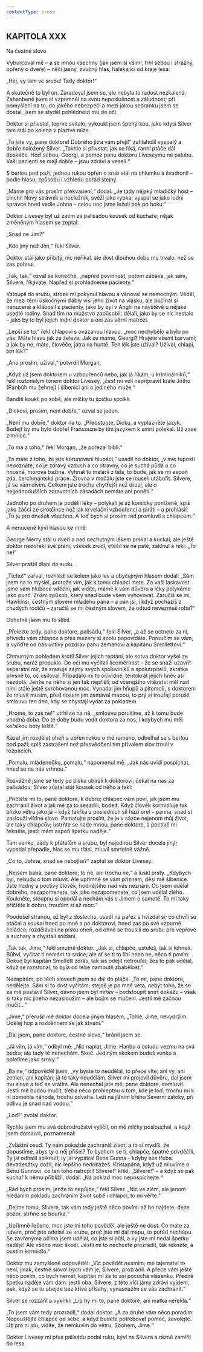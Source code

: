 ```yaml
---
contentType: prose
---
```


## KAPITOLA XXX  
Na čestné slovo

Vyburcoval mě – a se mnou všechny (jak jsem si všiml, trhl sebou i strážný, opřený o dveře) – něčí jasný, zvučný hlas, halekající od kraje lesa:

„Hej, vy tam ve srubu! Tady doktor!“

A skutečně to byl on. Zaradoval jsem se, ale nebyla to radost nezkalená. Zahanbeně jsem si vzpomněl na svou neposlušnost a záludnost; při pomyšlení na to, do jakého nebezpečí a mezi jakou sebranku jsem se dostal, jsem se styděl pohlédnout mu do očí.

Doktor si přivstal, teprve svítalo; vykoukl jsem špehýrkou, jako kdysi Silver tam stál po kolena v plazivé mlze.

„To jste vy, pane doktore! Dobrého jitra vám přeji!“ zahlaholil vyspalý a dobře naložený Silver. „Takhle si přivstat; jak se říká, ranní ptáče dál doskáče. Hoď sebou, Georgi, a pomoz panu doktoru Liveseymu na palubu. Vaši pacienti se mají dobře – jsou zdrávi a veselí.“

S berlou pod paží, jednou rukou opřen o srub stál na chlumku a švadronil – podle hlasu, způsobu i vzhledu pořád stejný.

„Máme pro vás prosím překvapení,“ dodal. „Je tady nějaký mladičký host – chichi! Nový strávník a nocležník, svěží jako rybka; vyspal se jako lodní správce hned vedle Johna – celou noc jsme leželi bok po boku.“

Doktor Livesey byl už zatím za palisádou kousek od kuchaře; nějak změněným hlasem se zeptal:

„Snad ne Jim?“

„Kdo jiný než Jim,“ řekl Silver.

Doktor stál jako přibitý, nic neříkal, ale dost dlouhou dobu mu trvalo, než se zas pohnul.

„Tak, tak,“ ozval se konečně, „napřed povinnost, potom zábava, jak sám, Silvere, říkáváte. Napřed si prohlédneme pacienty.“

Vstoupil do srubu, stroze mi pokynul hlavou a věnoval se nemocným. Věděl, že mezi těmi úskočnými ďábly visí jeho život na vlásku, ale počínal si nenuceně a klábosil s pacienty, jako by byl v Anglii na návštěvě u nějaké usedlé rodiny. Snad tím na mužstvo zapůsobil; dělali, jako by se nic nestalo – jako by to byl jejich lodní doktor a oni zas věrní matrózi.

„Lepší se to,“ řekl chlapovi s ovázanou hlavou, „moc nechybělo a bylo po vás. Máte hlavu jak ze železa. Jak se máme, Georgi? Hrajete všemi barvami; a jak by ne, máte, člověče, játra na huntě. Ten lék jste užíval? Užíval, chlapi, ten lék?“

„Ano prosím, užíval,“ potvrdil Morgan.

„Když už jsem doktorem u vzbouřenců nebo, jak já říkám, u kriminálníků,“ řekl roztomilým tónem doktor Livesey, „čest mi velí nepřipravit krále Jiřího (Pánbůh mu žehnej) i šibenici ani o jediného muže.“

Banditi koukli po sobě, ale mlčky tu špičku spolkli.

„Dickovi, prosím, není dobře,“ ozval se jeden.

„Není mu dobře,“ doktor na to. „Předstupte, Dicku, a vyplázněte jazyk. Bodejť by mu bylo dobře! Francouze by tím jazykem k smrti polekal. Už zase zimnice.“

„To má z toho,“ řekl Morgan, „že pořezal bibli.“

„To máte z toho, že jste korunovaní hlupáci,“ usadil ho doktor, „v své tuposti nepoznáte, co je zdravý vzduch a co otravný, co je suchá půda a co hnusná, morová bažina. Vyhnat tu malárii z těla, to bude, jak se mi aspoň zdá, čerchmantská práce. Zrovna v močálu jste se museli utábořit. Silvere, já se vám divím. Celkem jste trochu chytřejší než druzí, ale o nejjednodušších zdravotních zásadách nemáte ani ponětí.“

Jednoho po druhém je podělil léky – polykali je až komicky poníženě, spíš jako žáčci ze sirotčince než jak krvelační vzbouřenci a piráti – a prohlásil: „To je pro dnešek všechno. A teď bych si prosím rád promluvil s chlapcem.“

A nenuceně kývl hlavou ke mně.

George Merry stál u dveří a nad nechutným lékem prskal a kuckal; ale ještě doktor nedořekl své přání, všecek zrudl, otočil se na patě, zaklnul a řekl: „To ne!“

Silver praštil dlaní do sudu.

„Ticho!“ zařval, rozhlédl se kolem jako lev a obyčejným hlasem dodal: „Sám jsem na to myslel, protože vím, jak k tomu chlapci lnete. Za vaši laskavost jsme vám hluboce vděčni, jak vidíte, máme k vám důvěru a léky polykáme jako punč. Znám způsob, který snad bude všem vyhovovat. Zaručíš se mi, Hawkinsi, čestným slovem mladého pána – a pán jsi, i když pocházíš z chudých rodičů – zaručíš se mi čestným slovem, že odtud nevezmeš roha?“

Ochotně jsem mu to slíbil.

„Přelezte tedy, pane doktore, palisádu,“ řekl Silver, „a až se octnete za ní, přivedu vám chlapce a přes mezery si spolu popovídáte. Poroučím se vám, a vyřiďte od nás uctivý pozdrav panu zemanovi a kapitánu Smollettovi.“

Chmurným pohledem krotil Silver jejich reptání, ale sotva doktor vyšel ze srubu, naráz propuklo. Do očí mu vyčítali licoměrnost – že se snaží uzavřít separátní mír, že zrazuje zájmy svých spoluviníků a spolutrpitelů, zkrátka přesně to, oč usiloval. Připadalo mi to očividné, tentokrát jejich hněv asi nezdolá. Jenže na něho si jen tak nepřišli; od včerejšího vítězství měl nad nimi stále ještě svrchovanou moc. Vynadal jim hňupů a pitomců, s doktorem že mluvit musím, před nosem jim zamával mapou, to prý si troufají porušit smlouvu ten den, kdy se chystají vydat za pokladem.

„Hrome, to zas ne!“ utrhl se na ně, „smlouvu porušíme, až k tomu bude vhodná doba. Do té doby budu vodit doktora za nos, i kdybych mu měl kořalkou boty leštit.“

Kázal jim rozdělat oheň a opřen rukou o mé rameno, odbelhal se s berlou pod paží; spíš zastrašeni než přesvědčeni tím přívalem slov trnuli v rozpacích.

„Pomalu, mládenečku, pomalu,“ napomenul mě. „Jak nás uvidí pospíchat, hned se na nás vrhnou.“

Rozvážně jsme se tedy po písku ubírali k doktorovi; čekal na nás za palisádou; Silver zůstal stát kousek od něho a řekl:

„Přičtěte mi to, pane doktore, k dobru; chlapec vám poví, jak jsem mu zachránil život a jak mě za to sesadili, bodejť. Když člověk kormidluje tak blízko větru jako já – když takřka z posledních sil hází orel – panna, snad si zaslouží vlídné slovo. Pamatujte prosím, že je v sázce nejenom můj život, ale taky chlapcův; ustrňte se nade mnou, pane doktore, a poctivě mi řekněte, jestli mám aspoň špetku naděje.“

Tam venku, zády k přátelům a srubu, byl najednou Silver docela jiný; vypadal přepadle, hlas se mu třásl, mluvil smrtelně vážně.

„Co to, Johne, snad se nebojíte?“ zeptal se doktor Livesey.

„Nejsem baba, pane doktore; to ne, ani trochu ne,“ a luskl prsty. „Kdybych byl, nebudu o tom mluvit. Ale upřímně se vám přiznám, děsí mě šibenice. Jste hodný a poctivý člověk, hodnějšího nad vás neznám. Co jsem udělal dobrého, nezapomenete, tak jako nezapomenete, co jsem udělal zlého. Koukněte, stoupnu si opodál a nechám vás s Jimem o samotě. To mi taky přičtěte k dobru, troufám si až moc.“

Poodešel stranou, až byl z doslechu, usedl na pařez a hvízdal si; co chvíli se otáčel a koukal hned po mně a po doktorovi, hned zas po své vzpurné čeládce; rozdělávali na písku oheň, od ohně se trousili do srubu pro vepřové a suchary a chystali snídani.

„Tak tak, Jime,“ řekl smutně doktor. „Jak si, chlapče, usteleš, tak si lehneš. Bůhví, vyčítat ti nemám to srdce; ale ať se ti to líbí nebo ne, něco ti povím: Dokud byl kapitán Smollett zdráv, tak sis odejít netroufal; žes to pak udělal, když se rozstonal, to byla od tebe namoutě zbabělost.“

Nezapírám, po těch slovech jsem se dal do pláče. „To mi, pane doktore, nedělejte. Sám si to dost vyčítám; stejně je po mně veta, nebýt toho, že se za mě postavil Silver, dávno jsem byl mrtev – podstoupit smrt dokážu – však si taky nic jiného nezasloužím – ale bojím se mučení. Jestli mě začnou mučit…“

„Jime,“ přerušil mě doktor docela jiným hlasem, „Tohle, Jime, nevydržím. Udělej hop a rozběhnem se jak štvaní.“

„Dal jsem, pane doktore, čestné slovo,“ bránil jsem se.

„Já vím, já vím,“ odbyl mě. „Nic naplat, Jime. Hanbu a ostudu vezmu na svá bedra; ale tady tě nenechám. Skoč. Jediným skokem budeš venku a poletíme jako srnky.“

„Ba ne,“ odpověděl jsem, „vy byste to neudělal, to přece víte; ani vy, ani zeman, ani kapitán; já to taky neudělám. Silver mi projevil důvěru, dal jsem mu slovo a teď se vrátím. Ale nenechal jste mě, pane doktore, domluvit. Jestli mě budou mučit, třeba něco probleptnu o tom, kde je loď; trochu mi k ní pomohla náhoda, trochu odvaha. Leží na jižním břehu Severní zátoky, při odlivu je snad nad vodou.“

„Loď!“ zvolal doktor.

Rychle jsem mu svá dobrodružství vylíčil, on mě mlčky poslouchal, a když jsem domluvil, poznamenal:

„Zvláštní osud. Ty nám pokaždé zachráníš život; a to si myslíš, že dopustíme, abys ty o něj přišel? To bychom se ti, chlapče, špatně odvděčili. Ty jsi odhalil spiknutí; ty jsi vypátral Bena Gunna – kdyby ses třeba devadesátky dožil, nic lepšího nedokážeš. Kristapána, když už mluvíme o Benu Gunnovi, co ten toho natropil! Silvere!“ křikl, „Silvere!“ – a když se pak kuchař k němu přiblížil, dodal: „Na poklad moc nepospíchejte.“

„Rád bych prosím, jenže to nepůjde,“ řekl Silver. „Nic ve zlém, ale jenom hledáním pokladu zachráním život sobě i chlapci, to mi věřte.“

„Dejme tomu, Silvere, tak vám tedy ještě něco povím: až ho najdete, dejte pozor, strhne se bouřka.“

„Upřímně řečeno, moc jste mi toho pověděl, ale ještě ne dost. Co máte za lubem, proč jste odešel ze srubu, proč jste mi dal mapu, to pořád nechápu. Se zavřenýma očima jsem udělal, co jste si přál, a vy jste mi nedal špetku naděje! Ale všeho moc škodí. Jestli mi to nechcete prozradit, tak řekněte, a pustím kormidlo.“

Doktor mu zamyšleně odpověděl: „Víc povědět nesmím; mé tajemství to není, jinak, čestné slovo! bych vám je, Silvere, prozradil. A přece vám ještě něco povím, co bych neměl; kapitán mi za to asi pocuchá vlásenku. Předně špetku naděje vám dám: jestli oba, Silvere, z této vlčí jámy zdrávi vyjdem, pak, když se to obejde bez křivé přísahy, vynasnažím se vás zachránit.“

Silver se rozzářil a vykřikl: „Líp by mi to, pane doktore, ani matka neřekla.“

„To jsem vám tedy prozradil,“ dodal doktor. „A za druhé vám něco poradím: Nepouštějte chlapce od sebe, a když budete potřebovat pomoc, zavolejte. Už pro ni jdu, vidíte, že nemluvím do větru. Sbohem, Jime.“

Doktor Livesey mi přes palisádu podal ruku, kývl na Silvera a rázně zamířil do lesa.
